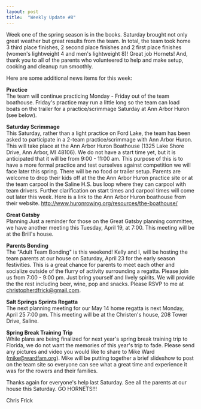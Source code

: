 ```yaml
---
layout: post  
title:  "Weekly Update #8"
---
```


Week one of the spring season is in the books. Saturday brought not only
great weather but great results from the team. In total, the team took
home 3 third place finishes, 2 second place finishes and 2 first place
finishes (women's lightweight 4 and men's lightweight 8)! Great job
Hornets! And, thank you to all of the parents who volunteered to help
and make setup, cooking and cleanup run smoothly.

Here are some additional news items for this week:

**Practice**  
The team will continue practicing Monday - Friday out of the team
boathouse. Friday's practice may run a little long so the team can load
boats on the trailer for a practice/scrimmage Saturday at Ann Arbor
Huron (see below).

**Saturday Scrimmage**  
This Saturday, rather than a light practice on Ford Lake, the team has
been asked to participate in a 2-team practice/scrimmage with Ann Arbor
Huron. This will take place at the Ann Arbor Huron Boathouse (1325 Lake
Shore Drive, Ann Arbor, MI 48106). We do not have a start time yet, but
it is anticipated that it will be from 9:00 - 11:00 am. This purpose of
this is to have a more formal practice and test ourselves against
competition we will face later this spring. There will be no food or
trailer setup. Parents are welcome to drop their kids off at the the Ann
Arbor Huron practice site or at the team carpool in the Saline H.S. bus
loop where they can carpool with team drivers. Further clarification on
start times and carpool times will come out later this week. Here is a
link to the Ann Arbor Huron boathouse from their website.
<http://www.huronrowing.org/resources/the-boathouse/>

**Great Gatsby**  
Planning Just a reminder for those on the Great Gatsby planning
committee, we have another meeting this Tuesday, April 19, at 7:00. This
meeting will be at the Brill's house.

**Parents Bonding**  
The "Adult Team Bonding" is this weekend! Kelly and I, will be hosting
the team parents at our house on Saturday, April 23 for the early season
festivities. This is a great chance for parents to meet each other and
socialize outside of the flurry of activity surrounding a regatta.
Please join us from 7:00 - 9:00 pm. Just bring yourself
and lively spirits. We will provide the the rest including beer, wine,
pop and snacks. Please RSVP to me at <christopherdfrick@gmail.com>.

**Salt Springs Sprints Regatta**  
The next planning meeting for our May 14 home regatta is next Monday,
April 25 7:00 pm. This meeting will be at the Christen's house, 208
Tower Drive, Saline.

**Spring Break Training Trip**  
While plans are being finalized for next year's spring break training
trip to Florida, we do not want the memories of this year's trip to
fade. Please send any pictures and video you would like to share to Mike
Ward (<mike@wardfam.org>). Mike will be putting together a brief slideshow
to post on the team site so everyone can see what a great time and
experience it was for the rowers and their families.

Thanks again for everyone's help last Saturday. See all the parents at
our house this Saturday. GO HORNETS!!!

Chris Frick
